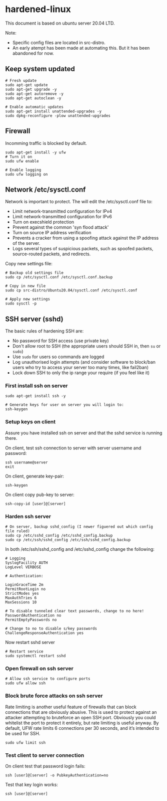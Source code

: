 # hardened-linux
This document is based on ubuntu server 20.04 LTD.

Note: 
- Specific config files are located in src-distro.
- An early atempt has been made at automating this. But it has been abandoned for now. 

## Keep system updated

    # Fresh update
    sudo apt-get update
    sudo apt-get upgrade -y
    sudo apt-get autoremove -y
    sudo apt-get autoclean -y

    # Enable automatic updates
    sudo apt-get install unattended-upgrades -y
    sudo dpkg-reconfigure -plow unattended-upgrades


## Firewall
Incomming traffic is blocked by default.

    sudo apt-get install -y ufw
    # Turn it on
    sudo ufw enable

    # Enable logging
    sudo ufw logging on

## Network /etc/sysctl.conf
Network is important to protect. The will edit the /etc/sysctl.conf file to:
- Limit network-transmitted configuration for IPv4
- Limit network-transmitted configuration for IPv6
- Turn on execshield protection
- Prevent against the common 'syn flood attack'
- Turn on source IP address verification
- Prevents a cracker from using a spoofing attack against the IP address of the server.
- Logs several types of suspicious packets, such as spoofed packets, source-routed packets, and redirects.

Copy new settings file:

    # Backup old settings file
    sudo cp /etc/sysctl.conf /etc/sysctl.conf.backup
    
    # Copy in new file
    sudo cp src-distro/Ubuntu20.04/sysctl.conf /etc/sysctl.conf
    
    # Apply new settings
    sudo sysctl -p

## SSH server (sshd)
The basic rules of hardening SSH are:
- No password for SSH access (use private key)
- Don't allow root to SSH (the appropriate users should SSH in, then `su` or `sudo`)
- Use `sudo` for users so commands are logged
- Log unauthorised login attempts (and consider software to block/ban users who try to access your server too many times, like fail2ban)
- Lock down SSH to only the ip range your require (if you feel like it)

### First install ssh on server

    sudo apt-get install ssh -y
    
    # Generate keys for user on server you will login to:
    ssh-keygen

### Setup keys on client
Assure you have installed ssh on server and that the sshd service is running there.

On client, test ssh connection to server with server username and password:

    ssh username@server
    exit


On client, generate key-pair:

    ssh-keygen

On client copy pub-key to server:

    ssh-copy-id [user]@[server]


### Harden ssh server
    # On server, backup sshd_config (I newer figuered out which config file ruled)
    sudo cp /etc/sshd_config /etc/sshd_config.backup
    sudo cp /etc/ssh/sshd_config /etc/ssh/sshd_config.backup

In both /etc/ssh/sshd_config and /etc/sshd_config change the following:
    
    # Logging
    SyslogFacility AUTH
    LogLevel VERBOSE

    # Authentication:

    LoginGraceTime 2m
    PermitRootLogin no
    StrictModes yes
    MaxAuthTries 6
    MaxSessions 10

    # To disable tunneled clear text passwords, change to no here!
    PasswordAuthentication no
    PermitEmptyPasswords no

    # Change to no to disable s/key passwords
    ChallengeResponseAuthentication yes

Now restart sshd server

    # Restart service 
    sudo systemctl restart sshd

### Open firewall on ssh server
    # Allow ssh service to configure ports
    sudo ufw allow ssh

### Block brute force attacks on ssh server
Rate limiting is another useful feature of firewalls that can block connections that are obviously abusive.
This is used to protect against an attacker attempting to bruteforce an open SSH port. Obviously you could whitelist the port to protect it entirely, but rate limiting is useful anyway. By default, UFW rate limits 6 connections per 30 seconds, and it’s intended to be used for SSH.

    sudo ufw limit ssh

### Test client to server connection
On client test that password login fails:

    ssh [user]@[server] -o PubkeyAuthentication=no

Test that key login works:

    ssh [user]@[server]